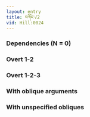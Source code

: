 ```yaml
---
layout: entry
title: བཀོང་√2
vid: Hill:0024
---
```

### Dependencies (N = 0)


### Overt 1-2


### Overt 1-2-3


### With oblique arguments


### With unspecified obliques
